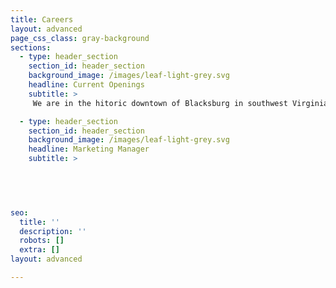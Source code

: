 ```yaml
---
title: Careers
layout: advanced
page_css_class: gray-background
sections:
  - type: header_section
    section_id: header_section
    background_image: /images/leaf-light-grey.svg
    headline: Current Openings
    subtitle: >
     We are in the hitoric downtown of Blacksburg in southwest Virginia.  It is rated among the best place to live, study and work in the country.  In the middle of the New River valley, it is between the Blue Ridge and the Alleghany mountains, and is surrounded by many national parks.  Outdoor activity are countless and year-round.  The town has a mix of urban and country living.  Joint our team.  We are looking for this positions:

  - type: header_section
    section_id: header_section
    background_image: /images/leaf-light-grey.svg
    headline: Marketing Manager
    subtitle: >


      
  

seo:
  title: ''
  description: ''
  robots: []
  extra: []
layout: advanced

---
```


